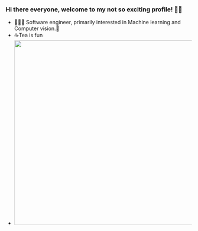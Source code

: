 ### Hi there everyone, welcome to my not so exciting profile! 👻😄
- 👨🏻‍💻 Software engineer, primarily interested in Machine learning and Computer vision.🌱
- ☕Tea is fun
- <img src="https://i.pinimg.com/originals/32/18/15/3218153a3fe328da9c6694966c695dcd.jpg" width="500px">

